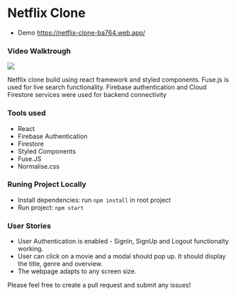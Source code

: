 # Netflix Clone

- Demo <https://netflix-clone-ba764.web.app/>

### Video Walktrough

![](https://github.com/vishal-sengar-dtu/Netflix-Clone/blob/master/src/demo.gif?raw=true)

Netflix clone build using react framework and styled components. Fuse.js is used for live search functionality.
Firebase authentication and Cloud Firestore services were used for backend connectivity

### Tools used

- React
- Firebase Authentication
- Firestore
- Styled Components
- Fuse.JS
- Normalise.css

### Runing Project Locally

- Install dependencies: run `npm install` in root project
- Run project: `npm start`

### User Stories

- User Authentication is enabled - SignIn, SignUp and Logout functionalty working.
- User can click on a movie and a modal should pop up. It should display the title, genre and overview.
- The webpage adapts to any screen size.

Please feel free to create a pull request and submit any issues!

